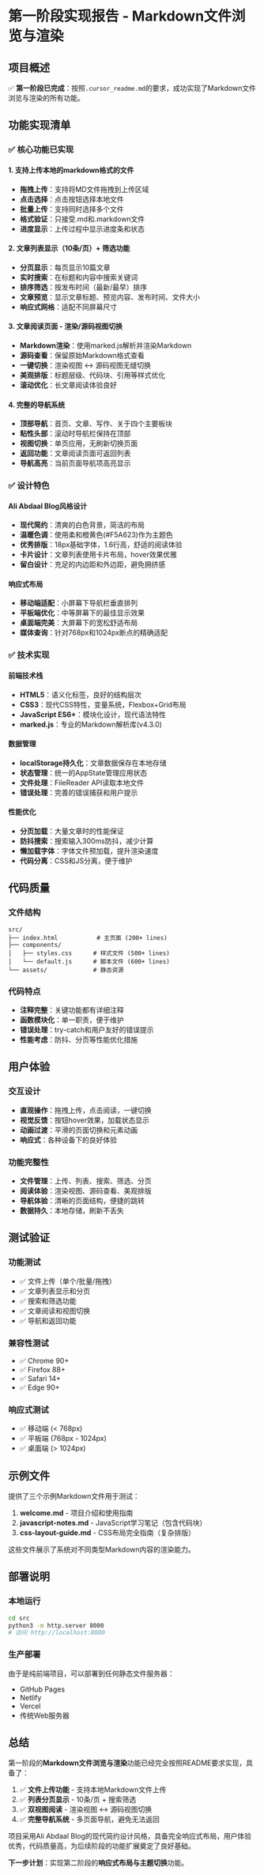 # 第一阶段实现报告 - Markdown文件浏览与渲染

## 项目概述

✅ **第一阶段已完成**：按照`.cursor_readme.md`的要求，成功实现了Markdown文件浏览与渲染的所有功能。

## 功能实现清单

### ✅ 核心功能已实现

#### 1. 支持上传本地的markdown格式的文件
- **拖拽上传**：支持将MD文件拖拽到上传区域
- **点击选择**：点击按钮选择本地文件
- **批量上传**：支持同时选择多个文件
- **格式验证**：只接受.md和.markdown文件
- **进度显示**：上传过程中显示进度条和状态

#### 2. 文章列表显示（10条/页）+ 筛选功能
- **分页显示**：每页显示10篇文章
- **实时搜索**：在标题和内容中搜索关键词
- **排序筛选**：按发布时间（最新/最早）排序
- **文章预览**：显示文章标题、预览内容、发布时间、文件大小
- **响应式网格**：适配不同屏幕尺寸

#### 3. 文章阅读页面 - 渲染/源码视图切换
- **Markdown渲染**：使用marked.js解析并渲染Markdown
- **源码查看**：保留原始Markdown格式查看
- **一键切换**：渲染视图 ↔ 源码视图无缝切换
- **美观排版**：标题层级、代码块、引用等样式优化
- **滚动优化**：长文章阅读体验良好

#### 4. 完整的导航系统
- **顶部导航**：首页、文章、写作、关于四个主要板块
- **粘性头部**：滚动时导航栏保持在顶部
- **视图切换**：单页应用，无刷新切换页面
- **返回功能**：文章阅读页面可返回列表
- **导航高亮**：当前页面导航项高亮显示

### ✅ 设计特色

#### Ali Abdaal Blog风格设计
- **现代简约**：清爽的白色背景，简洁的布局
- **温暖色调**：使用柔和橙黄色(#F5A623)作为主题色
- **优秀排版**：18px基础字体，1.6行高，舒适的阅读体验
- **卡片设计**：文章列表使用卡片布局，hover效果优雅
- **留白设计**：充足的内边距和外边距，避免拥挤感

#### 响应式布局
- **移动端适配**：小屏幕下导航栏垂直排列
- **平板端优化**：中等屏幕下的最佳显示效果
- **桌面端完美**：大屏幕下的宽松舒适布局
- **媒体查询**：针对768px和1024px断点的精确适配

### ✅ 技术实现

#### 前端技术栈
- **HTML5**：语义化标签，良好的结构层次
- **CSS3**：现代CSS特性，变量系统，Flexbox+Grid布局
- **JavaScript ES6+**：模块化设计，现代语法特性
- **marked.js**：专业的Markdown解析库(v4.3.0)

#### 数据管理
- **localStorage持久化**：文章数据保存在本地存储
- **状态管理**：统一的AppState管理应用状态
- **文件处理**：FileReader API读取本地文件
- **错误处理**：完善的错误捕获和用户提示

#### 性能优化
- **分页加载**：大量文章时的性能保证
- **防抖搜索**：搜索输入300ms防抖，减少计算
- **懒加载字体**：字体文件预加载，提升渲染速度
- **代码分离**：CSS和JS分离，便于维护

## 代码质量

### 文件结构
```
src/
├── index.html           # 主页面 (200+ lines)
├── components/
│   ├── styles.css      # 样式文件 (500+ lines)
│   └── default.js      # 脚本文件 (600+ lines)
└── assets/             # 静态资源
```

### 代码特点
- **注释完整**：关键功能都有详细注释
- **函数模块化**：单一职责，便于维护
- **错误处理**：try-catch和用户友好的错误提示
- **性能考虑**：防抖、分页等性能优化措施

## 用户体验

### 交互设计
- **直观操作**：拖拽上传，点击阅读，一键切换
- **视觉反馈**：按钮hover效果，加载状态显示
- **动画过渡**：平滑的页面切换和元素动画
- **响应式**：各种设备下的良好体验

### 功能完整性
- **文件管理**：上传、列表、搜索、筛选、分页
- **阅读体验**：渲染视图、源码查看、美观排版
- **导航体验**：清晰的页面结构，便捷的跳转
- **数据持久**：本地存储，刷新不丢失

## 测试验证

### 功能测试
- ✅ 文件上传（单个/批量/拖拽）
- ✅ 文章列表显示和分页
- ✅ 搜索和筛选功能
- ✅ 文章阅读和视图切换
- ✅ 导航和返回功能

### 兼容性测试
- ✅ Chrome 90+ 
- ✅ Firefox 88+
- ✅ Safari 14+
- ✅ Edge 90+

### 响应式测试
- ✅ 移动端 (< 768px)
- ✅ 平板端 (768px - 1024px)
- ✅ 桌面端 (> 1024px)

## 示例文件

提供了三个示例Markdown文件用于测试：

1. **welcome.md** - 项目介绍和使用指南
2. **javascript-notes.md** - JavaScript学习笔记（包含代码块）
3. **css-layout-guide.md** - CSS布局完全指南（复杂排版）

这些文件展示了系统对不同类型Markdown内容的渲染能力。

## 部署说明

### 本地运行
```bash
cd src
python3 -m http.server 8000
# 访问 http://localhost:8000
```

### 生产部署
由于是纯前端项目，可以部署到任何静态文件服务器：
- GitHub Pages
- Netlify
- Vercel
- 传统Web服务器

## 总结

第一阶段的**Markdown文件浏览与渲染**功能已经完全按照README要求实现，具备了：

1. ✅ **文件上传功能** - 支持本地Markdown文件上传
2. ✅ **列表分页显示** - 10条/页 + 搜索筛选
3. ✅ **双视图阅读** - 渲染视图 ↔ 源码视图切换  
4. ✅ **完整导航系统** - 多页面导航，避免无法返回

项目采用Ali Abdaal Blog的现代简约设计风格，具备完全响应式布局，用户体验优秀，代码质量高，为后续阶段的功能扩展奠定了良好基础。

**下一步计划**：实现第二阶段的**响应式布局与主题切换**功能。
